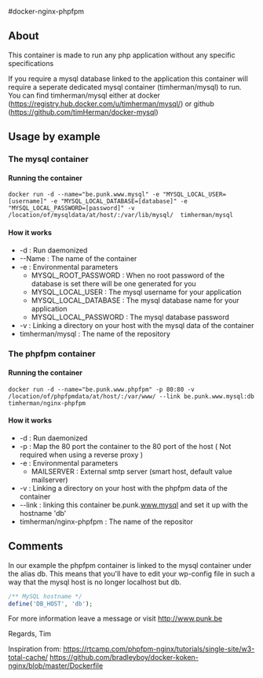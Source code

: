 #docker-nginx-phpfpm
 
## About

This container is made to run any php application without any specific specifications

If you require a mysql database linked to the application this container will require a seperate dedicated mysql container (timherman/mysql) to run.
You can find timherman/mysql either at docker (https://registry.hub.docker.com/u/timherman/mysql/) or github (https://github.com/timHerman/docker-mysql)

## Usage by example

### The mysql container

#### Running the container

```shell
docker run -d --name="be.punk.www.mysql" -e "MYSQL_LOCAL_USER=[username]" -e "MYSQL_LOCAL_DATABASE=[database]" -e "MYSQL_LOCAL_PASSWORD=[password]" -v /location/of/mysqldata/at/host/:/var/lib/mysql/  timherman/mysql
```

#### How it works

* -d : Run daemonized
* --Name : The name of the container
* -e : Environmental parameters
  * MYSQL_ROOT_PASSWORD : When no root password of the database is set there will be one generated for you
  * MYSQL_LOCAL_USER : The mysql username for your application
  * MYSQL_LOCAL_DATABASE : The mysql database name for your application
  * MYSQL_LOCAL_PASSWORD : The mysql database password
* -v : Linking a directory on your host with the mysql data of the container
* timherman/mysql : The name of the repository	


### The phpfpm container

#### Running the container

```shell
docker run -d --name="be.punk.www.phpfpm" -p 80:80 -v /location/of/phpfpmdata/at/host/:/var/www/ --link be.punk.www.mysql:db timherman/nginx-phpfpm
```

#### How it works

* -d : Run daemonized
* -p : Map the 80 port the container to the 80 port of the host ( Not required when using a reverse proxy )
* -e : Environmental parameters
  * MAILSERVER : External smtp server (smart host, default value mailserver)
* -v : Linking a directory on your host with the phpfpm data of the container
* --link : linking this container be.punk.www.mysql and set it up with the hostname 'db'
* timherman/nginx-phpfpm : The name of the repositor


## Comments

In our example the phpfpm container is linked to the mysql container under the alias db.
This means that you'll have to edit your wp-config file in such a way that the mysql host is no longer localhost but db.

```php
/** MySQL hostname */
define('DB_HOST', 'db');
````

For more information leave a message or visit http://www.punk.be

Regards,
Tim


Inspiration from:
https://rtcamp.com/phpfpm-nginx/tutorials/single-site/w3-total-cache/
https://github.com/bradleyboy/docker-koken-nginx/blob/master/Dockerfile
